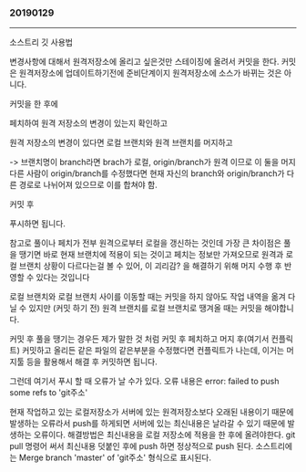 ### 20190129
---
소스트리 깃 사용법

변경사항에 대해서 원격저장소에 올리고 싶은것만 스테이징에 올려서 커밋을 한다.
커밋은 원격저장소에 업데이트하기전에 준비단계이지 원격저장소에 소스가 바뀌는 것은 아니다.

커밋을 한 후에

페치하여 원격 저장소의 변경이 있는지 확인하고

원격 저장소의 변경이 있다면 로컬 브랜치와 원격 브랜치를 머지하고

-> 브랜치명이 branch라면 brach가 로컬, origin/branch가 원격 이므로 이 둘을 머지
다른 사람이 origin/branch를 수정했다면 현재 자신의 branch와 origin/branch가 다른 경로로 나뉘어져 있으므로 이를 합쳐야 함.

커밋 후

푸시하면 됩니다.

참고로 풀이나 페치가 전부 원격으로부터 로컬을 갱신하는 것인데 가장 큰 차이점은
풀을 땡기면 바로 현재 브랜치에 적용이 되는 것이고
페치는 정보만 가져오므로 원격과 로컬 브랜치 상황이 다르다는걸 볼 수 있어, 이 괴리감? 을 해결하기 위해 머지 수행 후 반영할 수 있다는 것입니다

로컬 브랜치와 로컬 브랜치 사이를 이동할 때는 커밋을 하지 않아도 작업 내역을 옮겨 다닐 수 있지만 (커밋 하기 전) 원격 브랜치를 로컬 브랜치로 땡겨올 때는 커밋을 해야합니다.

커밋 후 풀을 땡기는 경우든 제가 말한 것 처럼 커밋 후 페치하고 머지 후(여기서 컨플릭트) 커밋하고 올리든 같은 파일의 같은부분을 수정했다면 컨플릭트가 나는데, 이거는 머지툴 등을 활용해서 해결 후 커밋하면 됩니다.

그런데 여기서 푸시 할 때 오류가 날 수가 있다.
오류 내용은 error: failed to push some refs to 'git주소'

현재 작업하고 있는 로컬저장소가 서버에 있는 원격저장소보다 오래된 내용이기 때문에 발생하는 오류라서 push를 하게되면 서버에 있는 최신내용은 날라갈 수 있기
때문에 발생하는 오류이다.
해결방법은 최신내용을 로컬 저장소에 적용을 한 후에 올려야한다.
git pull 명령어 써서 최신내용 덧붙인 후에 push 하면 정상적으로 push 된다.
소스트리에는 Merge branch 'master' of 'git주소' 형식으로 표시된다.

